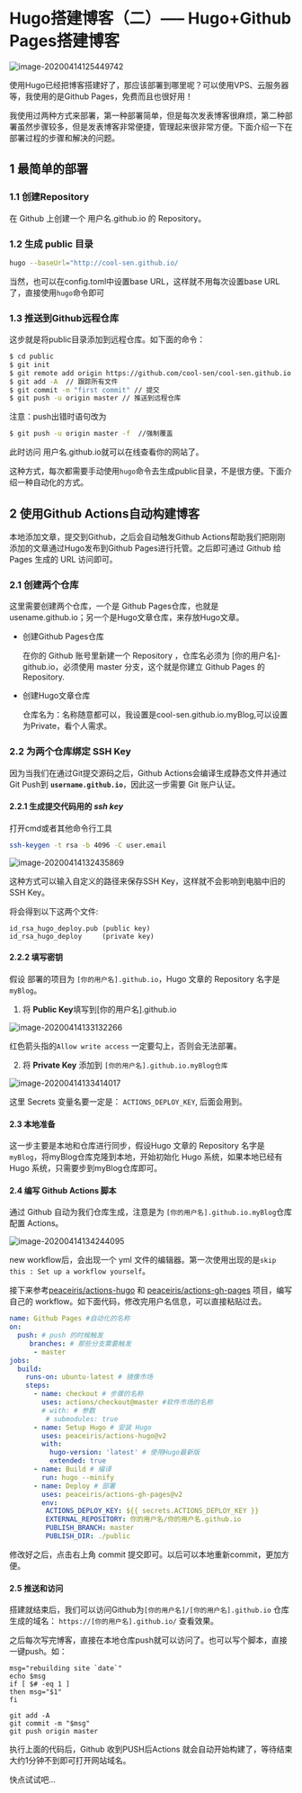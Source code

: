 # Hugo搭建博客（二）—– Hugo+Github Pages搭建博客


![image-20200414125449742](/images/hugo%E6%90%AD%E5%BB%BA%E5%8D%9A%E5%AE%A2%E4%BA%8C/image-20200414125449742.png)

使用Hugo已经把博客搭建好了，那应该部署到哪里呢？可以使用VPS、云服务器等，我使用的是Github Pages，免费而且也很好用！

我使用过两种方式来部署，第一种部署简单，但是每次发表博客很麻烦，第二种部署虽然步骤较多，但是发表博客非常便捷，管理起来很非常方便。下面介绍一下在部署过程的步骤和解决的问题。

## 1 最简单的部署

### 1.1 创建Repository

在 Github 上创建一个 用户名.github.io 的 Repository。

### 1.2 **生成 public 目录**

```bash
hugo --baseUrl="http://cool-sen.github.io/
```

当然，也可以在config.toml中设置base URL，这样就不用每次设置base URL了，直接使用```hugo```命令即可

### 1.3 **推送到Github远程仓库**

这步就是将public目录添加到远程仓库。如下面的命令：

```bash
$ cd public 
$ git init  
$ git remote add origin https://github.com/cool-sen/cool-sen.github.io.git // 添加远程仓库
$ git add -A  // 跟踪所有文件
$ git commit -m "first commit" // 提交
$ git push -u origin master // 推送到远程仓库
```

注意：push出错时语句改为

```bash
$ git push -u origin master -f  //强制覆盖
```

此时访问 用户名.github.io就可以在线查看你的网站了。

这种方式，每次都需要手动使用```hugo```命令去生成public目录，不是很方便。下面介绍一种自动化的方式。

## 2 使用Github Actions自动构建博客

本地添加文章，提交到Github，之后会自动触发Github Actions帮助我们把刚刚添加的文章通过Hugo发布到Github Pages进行托管。之后即可通过 Github 给 Pages 生成的 URL 访问即可。

### 2.1 创建两个仓库

这里需要创建两个仓库，一个是 Github Pages仓库，也就是usename.github.io；另一个是Hugo文章仓库，来存放Hugo文章。

* 创建Github Pages仓库

  在你的 Github 账号里新建一个 Repository ，仓库名必须为 [你的用户名]-github.io，必须使用 master 分支，这个就是你建立 Github Pages 的 Repository.

* 创建Hugo文章仓库

  仓库名为：名称随意都可以，我设置是cool-sen.github.io.myBlog,可以设置为Private，看个人需求。

### 2.2 为两个仓库绑定 SSH Key

因为当我们在通过Git提交源码之后，Github Actions会编译生成静态文件并通过Git Push到 **`username.github.io`**，因此这一步需要 Git 账户认证。

#### 2.2.1 生成提交代码用的 *ssh key*

打开cmd或者其他命令行工具

```bash
ssh-keygen -t rsa -b 4096 -C user.email
```

![image-20200414132435869](/images/hugo%E6%90%AD%E5%BB%BA%E5%8D%9A%E5%AE%A2%E4%BA%8C/image-20200414132435869.png)

这种方式可以输入自定义的路径来保存SSH Key，这样就不会影响到电脑中旧的SSH Key。

将会得到以下这两个文件:

```
id_rsa_hugo_deploy.pub (public key)
id_rsa_hugo_deploy     (private key)
```

#### 2.2.2 填写密钥

假设 部署的项目为 `[你的用户名].github.io`，Hugo 文章的 Repository 名字是 `myBlog`。

1. 将 **Public Key**填写到[你的用户名].github.io

![image-20200414133132266](/images/hugo%E6%90%AD%E5%BB%BA%E5%8D%9A%E5%AE%A2%E4%BA%8C/image-20200414133132266.png)

红色箭头指的`Allow write access` 一定要勾上，否则会无法部署。

2. 将 **Private Key** 添加到 `[你的用户名].github.io.myBlog仓库`

![image-20200414133414017](/images/hugo%E6%90%AD%E5%BB%BA%E5%8D%9A%E5%AE%A2%E4%BA%8C/image-20200414133414017.png)

这里 Secrets 变量名要一定是：  `ACTIONS_DEPLOY_KEY`, 后面会用到。

#### 2.3 本地准备

这一步主要是本地和仓库进行同步，假设Hugo 文章的 Repository 名字是 `myBlog`，将myBlog仓库克隆到本地，开始初始化 Hugo 系统，如果本地已经有Hugo 系统，只需要步到myBlog仓库即可。

#### 2.4 编写 Github Actions 脚本

通过 Github 自动为我们仓库生成，注意是为 `[你的用户名].github.io.myBlog`仓库配置 Actions。

![image-20200414134244095](/images/hugo%E6%90%AD%E5%BB%BA%E5%8D%9A%E5%AE%A2%E4%BA%8C/image-20200414134244095.png)

new workflow后，会出现一个 yml 文件的编辑器。第一次使用出现的是`skip this : Set up a workflow yourself`。

接下来参考[peaceiris/actions-hugo](https://github.com/peaceiris/actions-hugo) 和 [peaceiris/actions-gh-pages](https://owovo.xyz/post/peaceiris/actions-gh-pages) 项目，编写自己的 workflow。如下面代码，修改完用户名信息，可以直接粘贴过去。

```yml
name: Github Pages #自动化的名称
on:
  push: # push 的时候触发
     branches: # 那些分支需要触发
      - master
jobs:
  build:
    runs-on: ubuntu-latest # 镜像市场
    steps:
      - name: checkout # 步骤的名称
        uses: actions/checkout@master #软件市场的名称
        # with: # 参数
         # submodules: true
      - name: Setup Hugo # 安装 Hugo
        uses: peaceiris/actions-hugo@v2
        with:
          hugo-version: 'latest' # 使用Hugo最新版
          extended: true
      - name: Build # 编译
        run: hugo --minify
      - name: Deploy # 部署
        uses: peaceiris/actions-gh-pages@v2
        env:
         ACTIONS_DEPLOY_KEY: ${{ secrets.ACTIONS_DEPLOY_KEY }}
         EXTERNAL_REPOSITORY: 你的用户名/你的用户名.github.io
         PUBLISH_BRANCH: master
         PUBLISH_DIR: ./public
```

修改好之后，点击右上角 commit 提交即可。以后可以本地重新commit，更加方便。

#### 2.5 推送和访问

搭建就结束后，我们可以访问Github为`[你的用户名]/[你的用户名].github.io` 仓库生成的域名： `https://[你的用户名].github.io/` 查看效果。

之后每次写完博客，直接在本地仓库push就可以访问了。也可以写个脚本，直接一键push。如：

```shell
msg="rebuilding site `date`"
echo $msg
if [ $# -eq 1 ]
then msg="$1"
fi

git add -A
git commit -m "$msg"
git push origin master
```

执行上面的代码后，Github 收到PUSH后Actions 就会自动开始构建了，等待结束大约1分钟不到即可打开网站域名。

快点试试吧...
